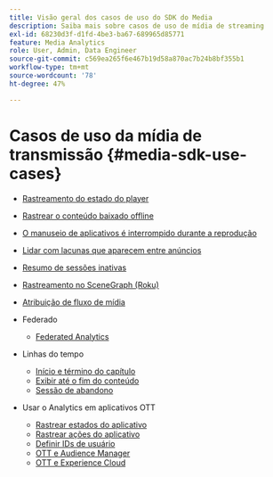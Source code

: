 ```yaml
---
title: Visão geral dos casos de uso do SDK do Media
description: Saiba mais sobre casos de uso de mídia de streaming
exl-id: 68230d3f-d1fd-4be3-ba67-689965d85771
feature: Media Analytics
role: User, Admin, Data Engineer
source-git-commit: c569ea265f6e467b19d58a870ac7b24b8bf355b1
workflow-type: tm+mt
source-wordcount: '78'
ht-degree: 47%

---
```


# Casos de uso da mídia de transmissão {#media-sdk-use-cases}

* [Rastreamento do estado do player](/help/use-cases/player-state-tracking/player-state-overview.md)
* [Rastrear o conteúdo baixado offline](/help/use-cases/track-downloaded-content.md)
* [O manuseio de aplicativos é interrompido durante a reprodução](/help/use-cases/cookbook/app-interrupts.md)
* [Lidar com lacunas que aparecem entre anúncios](/help/use-cases/cookbook/fix-ad-play-ad.md)
* [Resumo de sessões inativas](/help/use-cases/cookbook/resuming-inactive.md)
* [Rastreamento no SceneGraph (Roku)](/help/use-cases/cookbook/sdk-track-scenegraph.md)
* [Atribuição de fluxo de mídia](/help/use-cases/media-analytics-cookbook/media-dimensions.md)

* Federado
   * [Federated Analytics](/help/use-cases/federated-analytics.md)

* Linhas do tempo
   * [Início e término do capítulo](/help/use-cases/timelines/chapter-start-end.md)
   * [Exibir até o fim do conteúdo](/help/use-cases/timelines/view-to-end-of-content.md)
   * [Sessão de abandono](/help/use-cases/timelines/user-abandons-session.md)

* Usar o Analytics em aplicativos OTT
   * [Rastrear estados do aplicativo](/help/use-cases/analytics-with-ott/track-app-states.md)
   * [Rastrear ações do aplicativo](/help/use-cases/analytics-with-ott/track-app-actions.md)
   * [Definir IDs de usuário](/help/use-cases/analytics-with-ott/set-user-ids.md)
   * [OTT e Audience Manager ](/help/use-cases/analytics-with-ott/ott-am.md)
   * [OTT e Experience Cloud ](/help/use-cases/analytics-with-ott/ott-experience-cloud.md)
